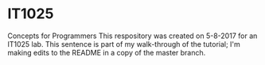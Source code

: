 # IT1025
Concepts for Programmers
This respository was created on 5-8-2017 for an IT1025 lab.
This sentence is part of my walk-through of the tutorial; I'm making edits to the README in a copy of the master branch.
